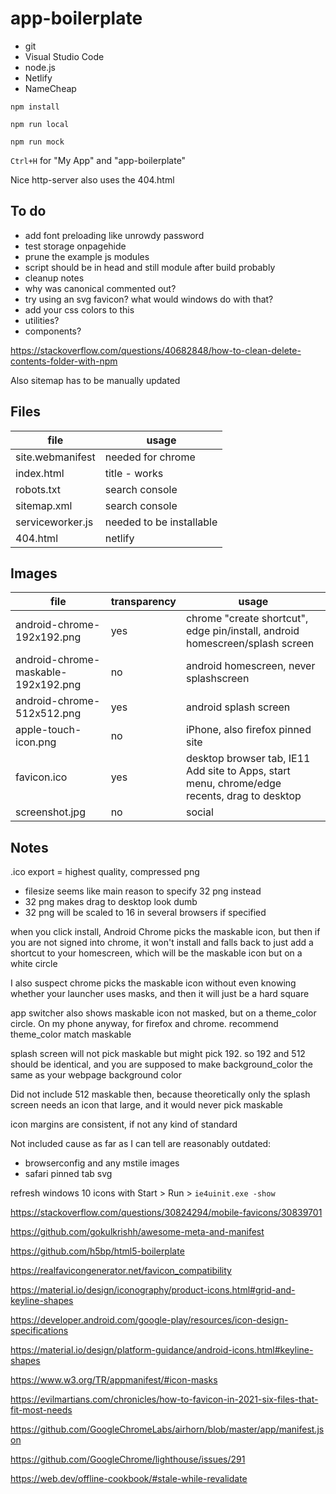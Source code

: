 # app-boilerplate

  * git
  * Visual Studio Code
  * node.js
  * Netlify
  * NameCheap

`npm install`

`npm run local`

`npm run mock`

`Ctrl+H` for "My App" and "app-boilerplate"

Nice http-server also uses the 404.html

## To do

  * add font preloading like unrowdy password
  * test storage onpagehide
  * prune the example js modules
  * script should be in head and still module after build probably
  * cleanup notes
  * why was canonical commented out?
  * try using an svg favicon? what would windows do with that?
  * add your css colors to this
  * utilities?
  * components?

https://stackoverflow.com/questions/40682848/how-to-clean-delete-contents-folder-with-npm

Also sitemap has to be manually updated

## Files

file              | usage
---               | ---
site.webmanifest  | needed for chrome
index.html        | title - works
robots.txt        | search console
sitemap.xml       | search console
serviceworker.js  | needed to be installable
404.html          | netlify

## Images

file                       | transparency | usage
---                        | ---          | ---
android-chrome-192x192.png | yes          | chrome "create shortcut", edge pin/install, android homescreen/splash screen
android-chrome-maskable-192x192.png | no  | android homescreen, never splashscreen
android-chrome-512x512.png | yes          | android splash screen
apple-touch-icon.png       | no           | iPhone, also firefox pinned site
favicon.ico                | yes          | desktop browser tab, IE11 Add site to Apps, start menu, chrome/edge recents, drag to desktop
screenshot.jpg             | no           | social

## Notes

.ico export = highest quality, compressed png

  * filesize seems like main reason to specify 32 png instead
  * 32 png makes drag to desktop look dumb
  * 32 png will be scaled to 16 in several browsers if specified

when you click install, Android Chrome picks the maskable icon, but then if you
are not signed into chrome, it won't install and falls back to just add a
shortcut to your homescreen, which will be the maskable icon but on a white circle

I also suspect chrome picks the maskable icon without even knowing whether your
launcher uses masks, and then it will just be a hard square

app switcher also shows maskable icon not masked, but on a theme_color circle. On
my phone anyway, for firefox and chrome. recommend theme_color match maskable

splash screen will not pick maskable but might pick 192. so 192 and 512 should
be identical, and you are supposed to make background_color the same as your
webpage background color

Did not include 512 maskable then, because theoretically only the splash screen
needs an icon that large, and it would never pick maskable

icon margins are consistent, if not any kind of standard

Not included cause as far as I can tell are reasonably outdated:

  * browserconfig and any mstile images
  * safari pinned tab svg


refresh windows 10 icons with Start > Run > `ie4uinit.exe -show`

https://stackoverflow.com/questions/30824294/mobile-favicons/30839701

https://github.com/gokulkrishh/awesome-meta-and-manifest

https://github.com/h5bp/html5-boilerplate

https://realfavicongenerator.net/favicon_compatibility

https://material.io/design/iconography/product-icons.html#grid-and-keyline-shapes

https://developer.android.com/google-play/resources/icon-design-specifications

https://material.io/design/platform-guidance/android-icons.html#keyline-shapes

https://www.w3.org/TR/appmanifest/#icon-masks

https://evilmartians.com/chronicles/how-to-favicon-in-2021-six-files-that-fit-most-needs

https://github.com/GoogleChromeLabs/airhorn/blob/master/app/manifest.json

https://github.com/GoogleChrome/lighthouse/issues/291

https://web.dev/offline-cookbook/#stale-while-revalidate

